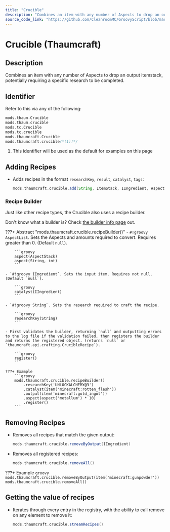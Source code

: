 ```yaml
---
title: "Crucible"
description: "Combines an item with any number of Aspects to drop an output itemstack, potentially requiring a specific research to be completed."
source_code_link: "https://github.com/CleanroomMC/GroovyScript/blob/master/src/main/java/com/cleanroommc/groovyscript/compat/mods/thaumcraft/Crucible.java"
---
```


# Crucible (Thaumcraft)

## Description

Combines an item with any number of Aspects to drop an output itemstack, potentially requiring a specific research to be completed.

## Identifier

Refer to this via any of the following:

```groovy hl_lines="6"
mods.thaum.Crucible
mods.thaum.crucible
mods.tc.Crucible
mods.tc.crucible
mods.thaumcraft.Crucible
mods.thaumcraft.crucible/*(1)!*/
```

1. This identifier will be used as the default for examples on this page

## Adding Recipes

- Adds recipes in the format `researchKey`, `result`, `catalyst`, `tags`:

    ```groovy
    mods.thaumcraft.crucible.add(String, ItemStack, IIngredient, AspectList)
    ```


### Recipe Builder

Just like other recipe types, the Crucible also uses a recipe builder.

Don't know what a builder is? Check [the builder info page](../../../groovy/builder.md) out.

???+ Abstract "mods.thaumcraft.crucible.recipeBuilder()"
    - `#!groovy AspectList`. Sets the Aspects and amounts required to convert. Requires greater than 0. (Default `null`).

        ```groovy
        aspect(AspectStack)
        aspect(String, int)
        ```

    - `#!groovy IIngredient`. Sets the input item. Requires not null. (Default `null`).

        ```groovy
        catalyst(IIngredient)
        ```

    - `#!groovy String`. Sets the research required to craft the recipe.

        ```groovy
        researchKey(String)
        ```

    - First validates the builder, returning `null` and outputting errors to the log file if the validation failed, then registers the builder and returns the registered object. (returns `null` or `thaumcraft.api.crafting.CrucibleRecipe`).

        ```groovy
        register()
        ```

    ???+ Example
        ```groovy
        mods.thaumcraft.crucible.recipeBuilder()
            .researchKey('UNLOCKALCHEMY@3')
            .catalyst(item('minecraft:rotten_flesh'))
            .output(item('minecraft:gold_ingot'))
            .aspect(aspect('metallum') * 10)
            .register()
        ```



## Removing Recipes

- Removes all recipes that match the given output:

    ```groovy
    mods.thaumcraft.crucible.removeByOutput(IIngredient)
    ```

- Removes all registered recipes:

    ```groovy
    mods.thaumcraft.crucible.removeAll()
    ```

???+ Example
    ```groovy
    mods.thaumcraft.crucible.removeByOutput(item('minecraft:gunpowder'))
    mods.thaumcraft.crucible.removeAll()
    ```

## Getting the value of recipes

- Iterates through every entry in the registry, with the ability to call remove on any element to remove it:

    ```groovy
    mods.thaumcraft.crucible.streamRecipes()
    ```
